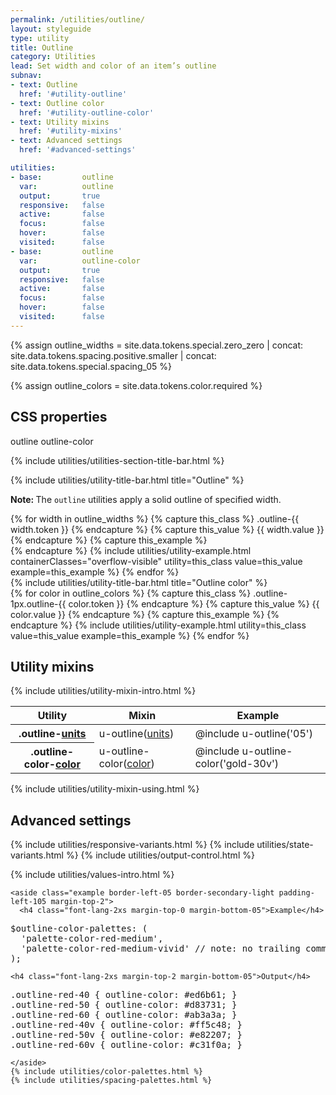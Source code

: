 ```yaml
---
permalink: /utilities/outline/
layout: styleguide
type: utility
title: Outline
category: Utilities
lead: Set width and color of an item’s outline
subnav:
- text: Outline
  href: '#utility-outline'
- text: Outline color
  href: '#utility-outline-color'
- text: Utility mixins
  href: '#utility-mixins'
- text: Advanced settings
  href: '#advanced-settings'

utilities:
- base:         outline
  var:          outline
  output:       true
  responsive:   false
  active:       false
  focus:        false
  hover:        false
  visited:      false
- base:         outline
  var:          outline-color
  output:       true
  responsive:   false
  active:       false
  focus:        false
  hover:        false
  visited:      false
---
```


{% assign outline_widths =
  site.data.tokens.special.zero_zero
  | concat: site.data.tokens.spacing.positive.smaller
  | concat: site.data.tokens.special.spacing_05
  %}

{% assign outline_colors = site.data.tokens.color.required %}

<div class="utilities-properties">
  <h2 class="utilities-property-title">CSS properties</h2>
  <div class="margin-top-1">
    <span class="property utilities-property">outline</span>
    <span class="property utilities-property">outline-color</span>
  </div>
</div>

<section class="utilities-section">

  {% include utilities/utilities-section-title-bar.html %}

  <section class="utility" id="utility-outline">
    {% include utilities/utility-title-bar.html
      title="Outline"
    %}
    <section class="utility-examples">
      <p class="utility-note"><strong>Note: </strong> The <code>outline</code> utilities apply a solid outline of specified width.</p>
      {% for width in outline_widths %}
        {% capture this_class %}
          .outline-{{ width.token }}
        {% endcapture %}
        {% capture this_value %}
          {{ width.value }}
        {% endcapture %}
        {% capture this_example %}
        <div class="outline-{{ width.token }} square-9 bg-base-lightest"></div>
        {% endcapture %}
        {% include utilities/utility-example.html
          containerClasses="overflow-visible"
          utility=this_class
          value=this_value
          example=this_example
        %}
      {% endfor %}
    </section><!-- exanples -->
  </section><!-- utility -->

  <section class="utility" id="utility-outline-color">
    {% include utilities/utility-title-bar.html
      title="Outline color"
    %}
    <section class="utility-examples">
      {% for color in outline_colors %}
        {% capture this_class %}
          <span class="text-light">.outline-1px</span>.outline-{{ color.token }}
        {% endcapture %}
        {% capture this_value %}
        <span class="utility-value-color-chip bg-{{ color.token }}"></span>{{ color.value }}
        {% endcapture %}
        {% capture this_example %}
        <span class="square-4 radius-sm text-middle padding-05 display-inline-block margin-right-1 bg-white ">
          <span class="square-3 radius-sm display-block outline-1px outline-{{ color.token }}"></span>
        </span>
        <span class="square-4 radius-sm text-middle padding-05 display-inline-block margin-right-1 bg-ink">
          <span class="square-3 radius-sm display-block outline-1px outline-{{ color.token }}"></span>
        </span>
        {% endcapture %}
        {% include utilities/utility-example.html
          utility=this_class
          value=this_value
          example=this_example
        %}
      {% endfor %}
    </section>
  </section>
</section>

<section id="utility-mixins" class="padding-top-4">
  <h2 class="site-h2 margin-y-0">Utility mixins</h2>
  {% include utilities/utility-mixin-intro.html %}

  <table class="usa-table--borderless site-table-responsive site-table-simple">
    <thead>
      <tr>
        <th scope="col" class="tablet:maxw-card-lg display-inline-flex">Utility</th>
        <th scope="col" class="display-inline-flex">Mixin</th>
        <th scope="col" class="display-inline-flex">Example</th>
      </tr>
    </thead>
    <tbody class="font-mono-2xs">
      <tr>
        <th scope="row" data-title="Utility" class="tablet:text-no-wrap tablet:maxw-card-lg display-inline-flex">
          <span class="text-normal">
            .outline-<a href="{{ site.baseurl }}/design-tokens/spacing-units/" class="token">units</a>
          </span>
        </th>
        <td data-title="Mixin" class="display-inline-flex">
          <span>
            u-outline(<a href="{{ site.baseurl }}/design-tokens/spacing-units/" class="token">units</a>)
          </span>
        </td>
        <td data-title="Example" class="display-inline-flex">
          <span>
            @include u-outline('05')
          </span>
        </td>
      </tr>
      <tr>
        <th scope="row" data-title="Utility" class="tablet:text-no-wrap tablet:maxw-card-lg display-inline-flex">
          <span class="text-normal">
            .outline-color-<a href="{{ site.baseurl }}/design-tokens/color/" class="token">color</a>
          </span>
        </th>
        <td data-title="Mixin" class="display-inline-flex">
          <span>
            u-outline-color(<a href="{{ site.baseurl }}/design-tokens/color/" class="token">color</a>)
          </span>
        </td>
        <td data-title="Example" class="display-inline-flex">
          <span>
            @include u-outline-color('gold-30v')
          </span>
        </td>
      </tr>
    </tbody>
  </table>
  {% include utilities/utility-mixin-using.html %}
</section>

<section id="advanced-settings" class="padding-top-4">
  <h2 class="site-h2 margin-y-0">Advanced settings</h2>

  {% include utilities/responsive-variants.html %}
  {% include utilities/state-variants.html %}
  {% include utilities/output-control.html %}

  <section class="utilities-section margin-top-6">
    {% include utilities/values-intro.html %}

    <aside class="example border-left-05 border-secondary-light padding-left-105 margin-top-2">
      <h4 class="font-lang-2xs margin-top-0 margin-bottom-05">Example</h4>
<pre class="font-mono-xs margin-0 padding-0 bg-transparent">
$outline-color-palettes: (
  'palette-color-red-medium',
  'palette-color-red-medium-vivid' // note: no trailing comma
);
</pre>
    <h4 class="font-lang-2xs margin-top-2 margin-bottom-05">Output</h4>
<pre class=" font-mono-xs margin-0 padding-0 bg-transparent">
.outline-red-40 { outline-color: #ed6b61; }
.outline-red-50 { outline-color: #d83731; }
.outline-red-60 { outline-color: #ab3a3a; }
.outline-red-40v { outline-color: #ff5c48; }
.outline-red-50v { outline-color: #e82207; }
.outline-red-60v { outline-color: #c31f0a; }
</pre>
    </aside>
    {% include utilities/color-palettes.html %}
    {% include utilities/spacing-palettes.html %}
  </section>
</section>
